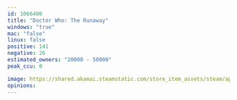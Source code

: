 ```yaml
---
id: 1066400
title: "Doctor Who: The Runaway"
windows: "true"
mac: "false"
linux: false
positive: 141
negative: 26
estimated_owners: "20000 - 50000"
peak_ccu: 0

image: https://shared.akamai.steamstatic.com/store_item_assets/steam/apps/1066400/header.jpg?t=1579525487
opinions:
---
```

